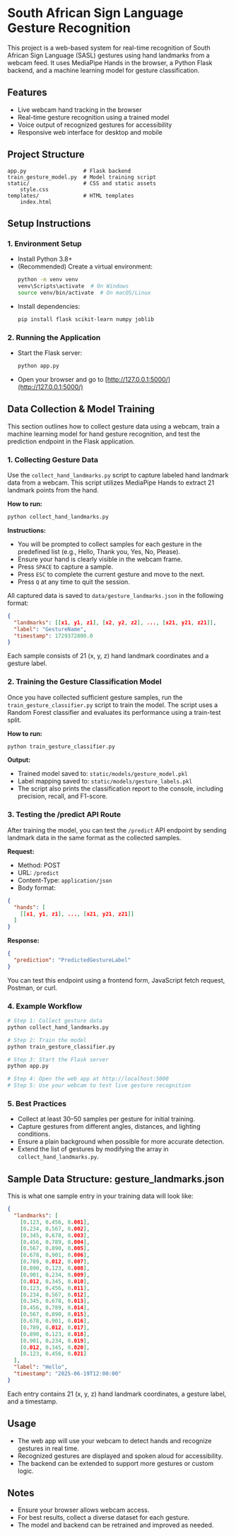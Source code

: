 # South African Sign Language Gesture Recognition

This project is a web-based system for real-time recognition of South African Sign Language (SASL) gestures using hand landmarks from a webcam feed. It uses MediaPipe Hands in the browser, a Python Flask backend, and a machine learning model for gesture classification.

## Features
- Live webcam hand tracking in the browser
- Real-time gesture recognition using a trained model
- Voice output of recognized gestures for accessibility
- Responsive web interface for desktop and mobile

## Project Structure
```
app.py                  # Flask backend
train_gesture_model.py  # Model training script
static/                 # CSS and static assets
    style.css
templates/              # HTML templates
    index.html
```

## Setup Instructions

### 1. Environment Setup
- Install Python 3.8+
- (Recommended) Create a virtual environment:
  ```sh
  python -m venv venv
  venv\Scripts\activate  # On Windows
  source venv/bin/activate  # On macOS/Linux
  ```
- Install dependencies:
  ```sh
  pip install flask scikit-learn numpy joblib
  ```

### 2. Running the Application
- Start the Flask server:
  ```sh
  python app.py
  ```
- Open your browser and go to [http://127.0.0.1:5000/](http://127.0.0.1:5000/)

## Data Collection & Model Training

This section outlines how to collect gesture data using a webcam, train a machine learning model for hand gesture recognition, and test the prediction endpoint in the Flask application.

### 1. Collecting Gesture Data
Use the `collect_hand_landmarks.py` script to capture labeled hand landmark data from a webcam. This script utilizes MediaPipe Hands to extract 21 landmark points from the hand.

**How to run:**
```sh
python collect_hand_landmarks.py
```

**Instructions:**
- You will be prompted to collect samples for each gesture in the predefined list (e.g., Hello, Thank you, Yes, No, Please).
- Ensure your hand is clearly visible in the webcam frame.
- Press `SPACE` to capture a sample.
- Press `ESC` to complete the current gesture and move to the next.
- Press `Q` at any time to quit the session.

All captured data is saved to `data/gesture_landmarks.json` in the following format:
```json
{
  "landmarks": [[x1, y1, z1], [x2, y2, z2], ..., [x21, y21, z21]],
  "label": "GestureName",
  "timestamp": 1729372800.0
}
```
Each sample consists of 21 (x, y, z) hand landmark coordinates and a gesture label.

### 2. Training the Gesture Classification Model
Once you have collected sufficient gesture samples, run the `train_gesture_classifier.py` script to train the model. The script uses a Random Forest classifier and evaluates its performance using a train-test split.

**How to run:**
```sh
python train_gesture_classifier.py
```

**Output:**
- Trained model saved to: `static/models/gesture_model.pkl`
- Label mapping saved to: `static/models/gesture_labels.pkl`
- The script also prints the classification report to the console, including precision, recall, and F1-score.

### 3. Testing the /predict API Route
After training the model, you can test the `/predict` API endpoint by sending landmark data in the same format as the collected samples.

**Request:**
- Method: POST
- URL: `/predict`
- Content-Type: `application/json`
- Body format:
```json
{
  "hands": [
    [[x1, y1, z1], ..., [x21, y21, z21]]
  ]
}
```

**Response:**
```json
{
  "prediction": "PredictedGestureLabel"
}
```
You can test this endpoint using a frontend form, JavaScript fetch request, Postman, or curl.

### 4. Example Workflow
```sh
# Step 1: Collect gesture data
python collect_hand_landmarks.py

# Step 2: Train the model
python train_gesture_classifier.py

# Step 3: Start the Flask server
python app.py

# Step 4: Open the web app at http://localhost:5000
# Step 5: Use your webcam to test live gesture recognition
```

### 5. Best Practices
- Collect at least 30–50 samples per gesture for initial training.
- Capture gestures from different angles, distances, and lighting conditions.
- Ensure a plain background when possible for more accurate detection.
- Extend the list of gestures by modifying the array in `collect_hand_landmarks.py`.

## Sample Data Structure: gesture_landmarks.json

This is what one sample entry in your training data will look like:

```json
{
  "landmarks": [
    [0.123, 0.456, 0.001],
    [0.234, 0.567, 0.002],
    [0.345, 0.678, 0.003],
    [0.456, 0.789, 0.004],
    [0.567, 0.890, 0.005],
    [0.678, 0.901, 0.006],
    [0.789, 0.012, 0.007],
    [0.890, 0.123, 0.008],
    [0.901, 0.234, 0.009],
    [0.012, 0.345, 0.010],
    [0.123, 0.456, 0.011],
    [0.234, 0.567, 0.012],
    [0.345, 0.678, 0.013],
    [0.456, 0.789, 0.014],
    [0.567, 0.890, 0.015],
    [0.678, 0.901, 0.016],
    [0.789, 0.012, 0.017],
    [0.890, 0.123, 0.018],
    [0.901, 0.234, 0.019],
    [0.012, 0.345, 0.020],
    [0.123, 0.456, 0.021]
  ],
  "label": "Hello",
  "timestamp": "2025-06-19T12:00:00"
}
```
Each entry contains 21 (x, y, z) hand landmark coordinates, a gesture label, and a timestamp.

## Usage
- The web app will use your webcam to detect hands and recognize gestures in real time.
- Recognized gestures are displayed and spoken aloud for accessibility.
- The backend can be extended to support more gestures or custom logic.

## Notes
- Ensure your browser allows webcam access.
- For best results, collect a diverse dataset for each gesture.
- The model and backend can be retrained and improved as needed.
